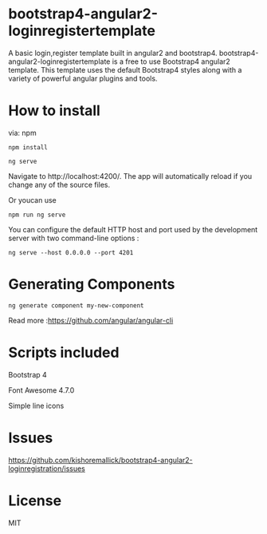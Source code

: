 # bootstrap4-angular2-loginregistertemplate
A basic login,register template built in angular2 and bootstrap4.
bootstrap4-angular2-loginregistertemplate is a free to use Bootstrap4 angular2 template. 
This template uses the default Bootstrap4 styles along with a variety of powerful angular plugins and tools.

# How to install
via: npm

    npm install
 
    ng serve
    
 Navigate to http://localhost:4200/. The app will automatically reload if you change any of the source files.
 
 Or youcan use
 
    npm run ng serve

You can configure the default HTTP host and port used by the development server with two command-line options :

    ng serve --host 0.0.0.0 --port 4201

# Generating Components

    ng generate component my-new-component

Read more :https://github.com/angular/angular-cli


# Scripts included

 Bootstrap 4
 
 Font Awesome 4.7.0
 
 Simple line icons
 
 # Issues
 
 https://github.com/kishoremallick/bootstrap4-angular2-loginregistration/issues
 
 
 # License
 
 MIT


